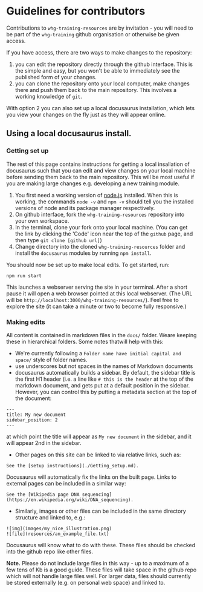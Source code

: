 # Guidelines for contributors

Contributions to `whg-training-resources` are by invitation - you will need to be part of the `whg-training` github organisation or otherwise be given access.

If you have access, there are two ways to make changes to the repository:

1. you can edit the repository directly through the github interface.  This is the simple and easy, but you won't be able to immediately see the published form of your changes.
2. you can clone the repository onto your local computer, make changes there and push them back to the main repository.  This involves a working knowledge of `git`.

With option 2 you can also set up a local docusaurus installation, which lets you view your changes on the fly just as they will appear online.

## Using a local docusaurus install.

### Getting set up

The rest of this page contains instructions for getting a local insallation of docusaurus such that you can edit and view changes on your local machine before sending them back to the main repository.
This will be most useful if you are making large changes e.g. developing a new training module.

1. You first need a working version of [node.js](https://nodejs.org/en/download/) installed.  When this is working, the commands `node -v` and `npm -v` should tell you the installed versions of node and its package manager respectively.
2. On github interface, fork the `whg-training-resources` repository into your own workspace.
3. In the terminal, clone your fork onto your local machine.  (You can get the link by clicking the 'Code' icon near the top of the `github` page, and then type `git clone [github url]`)
4. Change directory into the cloned `whg-training-resources` folder and install the `docusaurus` modules by running `npm install`.

You should now be set up to make local edits.  To get started, run:

```
npm run start
```

This launches a webserver serving the site in your terminal.  After a short pause it will open a web browser pointed at this local webserver.
(The URL will be `http://localhost:3000/whg-training-resources/`).  Feel free to explore the site (it can take a minute or two to become fully responsive.)

### Making edits

All content is contained in markdown files in the `docs/` folder.  Weare keeping these in hierarchical folders.  Some notes thatwill help with this:

* We're currently following a `Folder name have initial capital and space/` style of folder names.
* use underscores but not spaces in the names of Markdown documents
* docusaurus automatically builds a sidebar.  By default, the sidebar title is the first
H1 header (i.e. a line like `# this is the header` at the top of the markdown document, and gets put at a default position in the sidebar.
However, you can control this by putting a metadata section at the top of the document:
```
---
title: My new document
sidebar_position: 2
---
```

at which point the title will appear as `My new document` in the sidebar, and it will appear 2nd in the sidebar.

* Other pages on this site can be linked to via relative links, such as:

```
See the [setup instructions](./Getting_setup.md).
```
Docusaurus will automatically fix the links on the built page.  Links to external pages can be included in a similar way:

```
See the [Wikipedia page DNA sequencing](https://en.wikipedia.org/wiki/DNA_sequencing).
```

* Similarly, images or other files can be included in the same directory structure and linked to, e.g.:
```
![img](images/my_nice_illustration.png)
![file](resources/an_example_file.txt)
```
Docusaurus will know what to do with these.  These files should be checked into the github repo like other files.

**Note.** Please do not include large files in this way - up to a maximum of a few tens of Kb is a good guide.  These files will take space in the github 
repo which will not handle large files well.  For larger data, files should currently be stored externally (e.g. on personal web space) and linked to.

